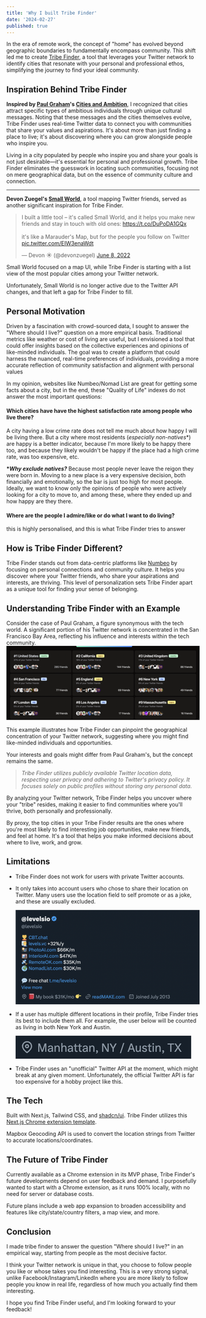 ```yaml
---
title: 'Why I built Tribe Finder'
date: '2024-02-27'
published: true
---
```


In the era of remote work, the concept of "home" has evolved beyond geographic boundaries to fundamentally encompass community. This shift led me to create [Tribe Finder](https://tribefinder.app), a tool that leverages your Twitter network to identify cities that resonate with your personal and professional ethos, simplifying the journey to find your ideal community.

## Inspiration Behind Tribe Finder

**Inspired by [Paul Graham](https://x.com/paulg)'s [Cities and
Ambition](https://www.paulgraham.com/cities.html)**, I recognized that cities attract specific types of ambitious individuals through unique cultural messages. Noting that these messages and the cities themselves evolve, Tribe Finder uses real-time Twitter data to connect you with communities that share your values and aspirations. It's about more than just finding a place to live; it's about discovering where you can grow alongside people who inspire you.

Living in a city populated by people who inspire you and share your goals is not just desirable—it's
essential for personal and professional growth. Tribe Finder eliminates the guesswork in locating
such communities, focusing not on mere geographical data, but on the essence of community culture
and connection.

---

**Devon Zuegel's [Small World](https://smallworld.wiki)**, a tool mapping Twitter friends, served as another
significant inspiration for Tribe Finder.

<blockquote class="twitter-tweet"><p lang="en" dir="ltr">I built a little tool – it&#39;s called Small World, and it helps you make new friends and stay in touch with old ones: <a href="https://t.co/DuPoDA1GQx">https://t.co/DuPoDA1GQx</a><br><br>it&#39;s like a Marauder&#39;s Map, but for the people you follow on Twitter <a href="https://t.co/EIW3enaWdt">pic.twitter.com/EIW3enaWdt</a></p>&mdash; Devon ☀️ (@devonzuegel) <a href="https://twitter.com/devonzuegel/status/1534595292485623808?ref_src=twsrc%5Etfw">June 8, 2022</a></blockquote>

Small World focused on a map UI, while Tribe Finder is starting with a list view of the most popular
cities among your Twitter network.

Unfortunately, Small World is no longer active due to the Twitter API changes, and that left a gap
for Tribe Finder to fill.

## Personal Motivation

Driven by a fascination with crowd-sourced data, I sought to answer the "Where should I live?" question on a more empirical basis. Traditional metrics like weather or cost of living are useful, but I envisioned a tool that could offer insights based on the collective experiences and opinions of like-minded individuals. The goal was to create a platform that could harness the nuanced, real-time preferences of individuals, providing a more accurate reflection of community satisfaction and alignment with personal values

In my opinion, websites like Numbeo/Nomad List are great for getting some facts about a city, but in
the end, these "Quality of Life" indexes do not answer the most important questions:

#### **Which cities have have the highest satisfaction rate among people who live there?**

A city having a
low crime rate does not tell me much about how happy I will be living there. But a city where most
residents (_especially non-natives_\*) are happy is a better indicator, because I'm more likely to be
happy there too, and because they likely wouldn't be happy if the place had a high crime rate, was
too expensive, etc.

**\*_Why exclude natives?_** Because most people never leave the reigon they were born in. Moving to a new
place is a very expensive decision, both financially and emotionally, so the bar is just too high
for most people. Ideally, we want to know only the opinions of people who were actively looking for
a city to move to, and among these, where they ended up and how happy are they there.

#### Where are the people I admire/like or do what I want to do living?

this is highly personalised, and this is what Tribe Finder tries to answer

## How is Tribe Finder Different?

Tribe Finder stands out from data-centric platforms like
[Numbeo](https://www.numbeo.com/quality-of-life/) by
focusing on personal connections and community culture. It helps you discover where your Twitter
friends, who share your aspirations and interests, are thriving. This level of personalization sets
Tribe Finder apart as a unique tool for finding your sense of belonging.

## Understanding Tribe Finder with an Example

Consider the case of Paul Graham, a figure synonymous with the tech world. A significant portion of his Twitter network is concentrated in the San Francisco Bay Area, reflecting his influence and interests within the tech community.
![Paul Graham's tribe](image-1.png)

This example illustrates how Tribe Finder can pinpoint the geographical concentration of your Twitter network, suggesting where you might find like-minded individuals and opportunities.

Your interests and goals might differ from Paul Graham's, but the concept remains the same.

> _Tribe Finder utilizes publicly available Twitter location data, respecting user privacy and adhering_ _to Twitter's privacy policy. It focuses solely on public profiles without storing any personal data._

By analyzing your Twitter network, Tribe Finder helps you uncover where your "tribe" resides, making
it easier to find communities where you'll thrive, both personally and professionally.

By proxy, the top cities in your Tribe Finder results are the ones where you're most likely to find
interesting job opportunities, make new friends, and feel at home. It's a tool that helps you make informed decisions about where to live, work, and grow.

## Limitations

- Tribe Finder does not work for users with private Twitter accounts.
- It only takes into account users who chose to share their location on Twitter. Many users use the
  location field to self promote or as a joke, and these are usually excluded.

  ![Example invalid location](image-2.png)

- If a user has multiple different locations in their profile, Tribe Finder tries its best to
  include them all. For example, the user below will be counted as living in both New York and Austin.

  ![Example of multiple locations](image-3.png)

- Tribe Finder uses an "unofficial" Twitter API at the moment, which might break at any given
  moment. Unfortunately, the official Twitter API is far too expensive for a hobby project like
  this.

## The Tech

Built with Next.js, Tailwind CSS, and [shadcn/ui](https://ui.shadcn.com/). Tribe Finder utilizes this
[Next.js Chrome extension
template](https://github.com/Pondorasti/nextjs-chrome-extension).

Mapbox Geocoding API is used to convert the location strings from Twitter to accurate locations/coordinates.

## The Future of Tribe Finder

Currently available as a Chrome extension in its MVP phase, Tribe Finder's future developments
depend on user feedback and demand. I purposefully wanted to start with a Chrome extension, as it
runs 100% locally, with no need for server or database costs.

Future plans include a web app expansion to broaden accessibility and
features like city/state/country filters, a map view, and more.

## Conclusion

I made tribe finder to answer the question "Where should I live?" in an empirical way, starting from
people as the most decisive factor.

I think your Twitter network is unique in that, you choose to
follow people you like or whose takes you find interesting. This is a very strong signal, unlike
Facebook/Instagram/LinkedIn where you are more likely to follow people you know in real life,
regardless of how much you actually find them interesting.

I hope you find Tribe Finder useful, and I'm looking forward to your feedback!

<!-- ### Digression

It is my belief that the most valuable piece of information you can arm yourself with before making a
decision is to see how satisfied people who are similar to you\* who made the same decision about
said decision. This applies to everything from cities to live in, to movies to watch, products to buy,
etc.

But as far as I know, there is no such tool that can answer such questions. The closest thing we
have is implicit data. People living in a city are implicitly saying "I like living here", because
otherwise they'd move. This is not perfect, because people are not always free to move, but it's
something we can work with.

> \* in an ideal world, we have perfect (anonymised) information about everyone, and we can answer such questions
> empirically.
>
> For example, "How happy are males around my age, who have a similar income to me, a
> pet, and a family, who moved from a city with a similar climate to mine, to New York City?"
>
> We don't live in such a world (yet), so we have to make do with whatever imperfect data we have. -->
